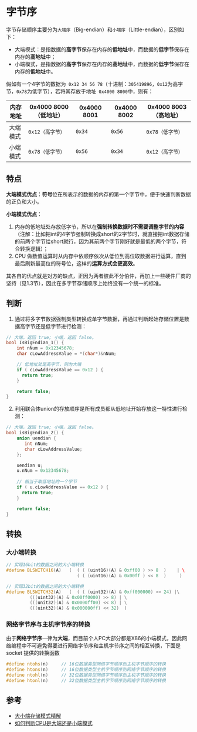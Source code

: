 # 字节序

字节存储顺序主要分为`大端序`（Big-endian）和`小端序`（Little-endian），区别如下：

- 大端模式：是指数据的**高字节**保存在内存的**低地址**中，而数据的**低字节**保存在内存的**高地址**中；
- 小端模式，是指数据的**高字节**保存在内存的**高地址**中，而数据的**低字节**保存在内存的**低地址**中。

假如有一个4字节的数据为` 0x12 34 56 78`（十进制：`305419896`，`0x12`为高字节，`0x78`为低字节），若将其存放于地址` 0x4000 8000`中，则有：

| 内存地址 | 0x4000 8000（低地址） | 0x4000 8001 | 0x4000 8002 | 0x4000 8003（高地址） |
| -------- | --------------------- | ----------- | ----------- | --------------------- |
| 大端模式 | `0x12（高字节）`      | `0x34`      | `0x56`      | `0x78（低字节）`      |
| 小端模式 | `0x78（低字节）`      | `0x56`      | `0x34`      | `0x12（高字节）`      |

## 特点

**大端模式优点**：**符号**位在所表示的数据的内存的第一个字节中，便于快速判断数据的正负和大小。

**小端模式优点**：

1. 内存的低地址处存放低字节，所以在**强制转换数据时不需要调整字节的内容**（注解：比如把int的4字节强制转换成short的2字节时，就直接把int数据存储的前两个字节给short就行，因为其前两个字节刚好就是最低的两个字节，符合转换逻辑）；
2. CPU 做数值运算时从内存中依顺序依次从低位到高位取数据进行运算，直到最后刷新最高位的符号位，这样的**运算方式会更高效**。

其各自的优点就是对方的缺点，正因为两者彼此不分伯仲，再加上一些硬件厂商的坚持（见1.3节），因此在多字节存储顺序上始终没有一个统一的标准。

## 判断

1. 通过将多字节数据强制类型转换成单字节数据，再通过判断起始存储位置是数据高字节还是低字节进行检测：

```c++
// 大端，返回 true; 小端，返回 false。
bool IsBigEndian_1() {
    int nNum = 0x12345678;
    char cLowAddressValue = *(char*)&nNum;

    // 低地址处是高字节，则为大端
    if ( cLowAddressValue == 0x12 ) {
      return true;
    }

    return false; 
}
```

2. 利用联合体union的存放顺序是所有成员都从低地址开始存放这一特性进行检测：

```c++
// 大端，返回 true; 小端，返回 false。
bool isBigEndian_2() {
    union uendian {
       int nNum;
       char cLowAddressValue;
    };

    uendian u;
    u.nNum = 0x12345678;
    
    // 相当于取低地址的一个字节
    if ( u.cLowAddressValue == 0x12 ) {
      return true;
    }

    return false;
}
```

## 转换

### 大小端转换

```c++
// 实现16bit的数据之间的大小端转换
#define BLSWITCH16(A)   (  ( ( (uint16)(A) & 0xff00 ) >> 8  )    | \  
                           ( ( (uint16)(A) & 0x00ff ) << 8  )     )  

// 实现32bit的数据之间的大小端转换
#define BLSWITCH32(A)   (  ( ( (uint32)(A) & 0xff000000) >> 24) |\
         (((uint32)(A) & 0x00ff0000) >> 8) | \
         (((unit32)(A) & 0x0000ff00) << 8) | \
         (((uint32)(A) & 0x000000ff) << 32)  )
```

### 网络字节序与主机字节序的转换

由于**网络字节序**一律为**大端**，而目前个人PC大部分都是X86的小端模式，因此网络编程中不可避免得要进行网络字节序和主机字节序之间的相互转换，下面是 socket 提供的转换函数

```c++
#define ntohs(n)     // 16位数据类型网络字节顺序到主机字节顺序的转换  
#define htons(n)     // 16位数据类型主机字节顺序到网络字节顺序的转换  
#define ntohl(n)     // 32位数据类型网络字节顺序到主机字节顺序的转换  
#define htonl(n)     // 32位数据类型主机字节顺序到网络字节顺序的转换
```

## 参考

- [大小端存储模式精解](https://jocent.me/2017/07/25/big-little-endian.html)
- [如何判断CPU是大端还是小端模式]([https://itimetraveler.github.io/2018/01/18/%E5%A6%82%E4%BD%95%E5%88%A4%E6%96%ADCPU%E6%98%AF%E5%A4%A7%E7%AB%AF%E8%BF%98%E6%98%AF%E5%B0%8F%E7%AB%AF%E6%A8%A1%E5%BC%8F/](https://itimetraveler.github.io/2018/01/18/如何判断CPU是大端还是小端模式/))